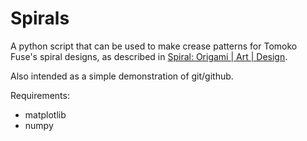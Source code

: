 # Spirals
A python script that can be used to make crease patterns for Tomoko Fuse's spiral designs, as described in [Spiral: Origami | Art | Design](https://viereck-verlag.de/en/produkt/spiral-origami-art-design/).

Also intended as a simple demonstration of git/github.
 
Requirements:
- matplotlib
- numpy